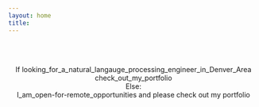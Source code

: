 ```yaml
---
layout: home
title: 
---
```

<br/>
<br/>

<p align="center"> If looking_for_a_natural_langauge_processing_engineer_in_Denver_Area
<br/>check_out_my_portfolio
<br/>Else:
<br/>I_am_open-for-remote_opportunities and please check out my portfolio
<br/>
</p>                        
               
